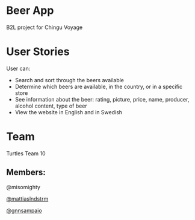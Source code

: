 # Beer App
B2L project for Chingu Voyage

# User Stories
User can:
* Search and sort through the beers available
* Determine which beers are available, in the country, or in a specific store
* See information about the beer: rating, picture, price, name, producer, alcohol content, type of beer
* View the website in English and in Swedish

# Team
Turtles Team 10
## Members:
@misomighty

[@mattiaslndstrm](https://github.com/Mattiaslndstrm)

[@gnnsampaio](https://github.com/giovannisampaio/)
